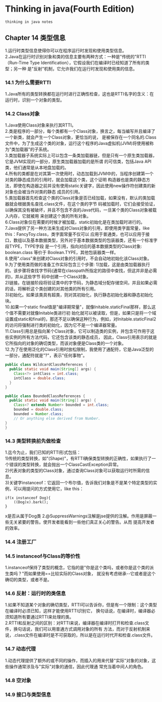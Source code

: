 # Thinking in java(Fourth Edition)
    thinking in java notes
## Chapter 14 类型信息
1.运行时类型信息使得你可以在程序运行时发现和使用类型信息。   
2.Java在运行时识别对象和类的信息主要有两种方式：一种是"传统的"RTTI（Run-Time Type Identification），它假设我们在编译时已经知道了所有的类型；另一种
是"反射"机制，它允许我们在运行时发现和使用类的信息。   
### 14.1 为什么需要RTTI
1.Java所有的类型转换都在运行时进行正确性检查，这也是RTTI名字的含义：在运行时，识别一个对象的类型。   
### 14.2 Class对象
1.Java使用Class对象来执行其RTTI。   
2.类是程序的一部分，每个类都有一个Class对象，换言之，每当编写并且编译了一个新类，就会产生一个Class对象，更恰当的说，
是被保存在一个同名的.Class文件中，为了生成这个类的对象，运行这个程序的Java虚拟机(JVM)将使用被称为"类加载器"的子系统。   
3.类加载器子系统实际上可以包含一条类加载器链，但是只有一个原生类加载器，它是JVM实现的一部分，原生类加载器加载的是所谓
的可信类，包括Java API类，他们通常是从本地盘加载的。   
4.所有的类都是在对其第一次使用时，动态加载到JVM中的，当程序创建第一个对类的静态成员的引用时，就会加载这个类，这个证明
构造器也是类的静态方法，即使在构造器之前并没有使用static关键字，因此使用new操作符创建类的新对象也会被当作对类的静态
成员的引用。   
5.类加载器首先检查这个类的Class对象是否已经加载，如果没有，默认的类加载器就会根据类名查找.class文件，在这个类的字节
码被加载时，它们会接受验证，以确保其没有被破坏，并且不包含不良的Java代码，一旦某个类的Class对象被载入内存，它就被用
来创建这个类的所有对象。   
6.Class对象仅在需要的时候才被加载，static初始化是在类加载时进行的。    
7.Java提供了另一种方法来生成对Class对象的引用，即使用类字面常量，like this：FancyToy.class，类字面常量不仅可以
应用于普通类，也可以应用于接口，数组以及基本数据类型，另外对于基本数据类型的包装器类，还有一个标准字段TYPE，TYPE字段
是一个引用，指向对应的基本数据类型的Class对象:   
boolean.class 等价于 Boolean.TYPE，其他包装器类一样。  
8.使用".class"来创建对Class对象的引用时，不会自动地初始化该Class对象。   
9.为了使用类而做的准备工作实际包含三个步骤:
1)加载，这是由类加载器执行的。该步骤将查找字节码(通常在classpath所指定的路径中查找，但这并非是必需的)，并从这些字节
码中创建一个Class对象。   
2)链接。在链接阶段将验证类中的字节码，为静态域分配存储空间，并且如果必需的话，将解析这个类创建的对其他类的所有引用。   
3)初始化。如果该类具有超类，则对其初始化，执行静态初始化器和静态初始化块。   
10.如果一个static final值是"编译期常量"，就像Initable.staticFinal那样，那么这个值不需要对就像Initable类进行初
始化就可以被读取，但是，如果只是将一个域设置成static和final的，那还不足以确保这种行为，例如，对Initable.staticFinal2
的访问将强制进行类的初始化，因为它不是一个编译器常量。   
11.Class引用总是指向某个Class对象，它可以制造类的实例，并包含可作用于这些实例的所有方法代码，它还包含该类的静态成员，
因此，Class引用表示的就是它所指向的对象的确切类型，而该对象便是Class类的一个对象。   
12.为了在使用泛化的Class引用时放松限制，我使用了通配符，它是Java泛型的一部分，通配符就是"?"，表示"任何事物"。   
```java
public class WildcardClassReferences {
  public static void main(String[] args) {
    Class<?> intClass = int.class;
    intClass = double.class;
  }
}
```   
```java
public class BoundedClassReferences {
  public static void main(String[] args) {
    Class<? extends Number> bounded = int.class;
    bounded = double.class;
    bounded = Number.class;
    // Or anything else derived from Number.
}
}
```
### 14.3 类型转换前先做检查
1.迄今为止，我们已知的RTTI形式包括：   
1)传统的类型转换，如"(Shape)"，有RTTI确保类型转换的正确性，如果执行了一个错误的类型转换，就会抛出一个ClassCastException异常。   
2)代表对象的类型的Class对象，通过查询Class对象可以获取运行时所需的信息。   
3)关键字instanceof：它返回一个布尔值，告诉我们对象是不是某个特定类型的实例，可以用提问的方式使用它，like this：
```
if(x instanceof Dog){
    ((Dog)x).bark();
}
```   
x是否从属于Dog类
2.@SuppressWarnings注解是jse提供的注解。作用是屏蔽一些无关紧要的警告。使开发者能看到一些他们真正关心的警告。从而
提高开发者的效率。
### 14.4 注册工厂
### 14.5 instanceof与Class的等价性
1.instanceof保持了类型的概念，它指的是"你是这个类吗，或者你是这个类的派生类吗？"而如果使用==比较实际的Class对象，
就没有考虑继承--它或者是这个确切的类型，或者不是。
### 14.6 反射：运行时的类信息
1.如果不知道某个对象的确切类型，RTTI可以告诉你，但是有一个限制：这个类型在编译时必须已知，这样才能使用RTTI识别它，
换句话说，在编译时，编译器必须知道所有要通过RTTI来处理的类。   
2.RTTI和反射之间的区别：对RTTI来说，编译器在编译时打开和检查.class文件，换句话说，我们可以用普通方式调用对象的所有
方法，而对于反射机制来说，.class文件在编译时是不可获取的，所以是在运行时代开和检查.class文件。   
### 14.7 动态代理
1.动态代理提供了额外的或不同的操作，而插入的用来代替"实际"对象的对象，这些操作通常涉及与"实际"对象的通信，因此代理通
常充当着中间人的角色。
### 14.8 空对象
### 14.9 接口与类型信息
